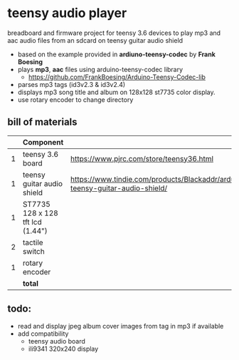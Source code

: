 # teensy audio player
breadboard and firmware project for teensy 3.6 devices to play mp3 and aac audio files from an sdcard on teensy guitar audio shield
* based on the example provided in **ardiuno-teensy-codec** by **Frank Boesing**
* plays **mp3**, **aac** files using arduino-teensy-codec library 
  * https://github.com/FrankBoesing/Arduino-Teensy-Codec-lib
* parses mp3 tags (id3v2.3 & id3v2.4)
* displays mp3 song title and album on 128x128 st7735 color display.
* use rotary encoder to change directory

## bill of materials
| | Component |  |  |
|--|----|----|----|
| 1 | teensy 3.6 board | https://www.pjrc.com/store/teensy36.html | $29 |
| 1 | teensy guitar audio shield |  https://www.tindie.com/products/Blackaddr/arduino-teensy-guitar-audio-shield/ | $69 |
| 1 | ST7735 128 x 128 tft lcd (1.44") | | $5 |
| 2 | tactile switch | | $4 |
| 1 | rotary encoder | | $4 |
|  | **total** | | **$111** |

## todo:
* read and display jpeg album cover images from tag in mp3 if available
* add compatibility
  * teensy audio board
  * ili9341 320x240 display
